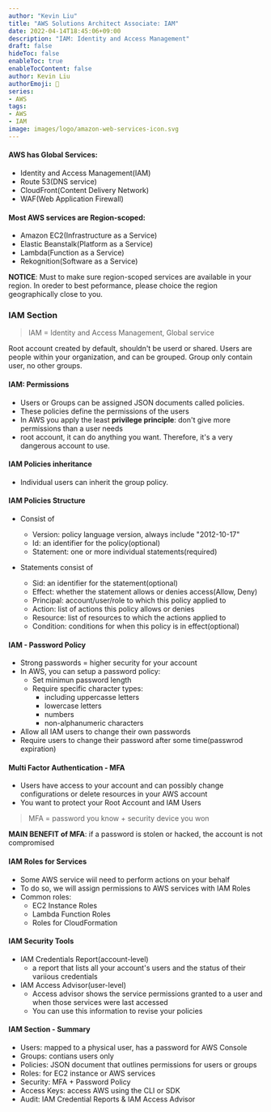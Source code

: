 ```yaml
---
author: "Kevin Liu"
title: "AWS Solutions Architect Associate: IAM"
date: 2022-04-14T18:45:06+09:00
description: "IAM: Identity and Access Management"
draft: false
hideToc: false
enableToc: true
enableTocContent: false
author: Kevin Liu
authorEmoji: 👻
series:
- AWS
tags: 
- AWS
- IAM
image: images/logo/amazon-web-services-icon.svg
---
```

#### AWS has Global Services:
- Identity and Access Management(IAM)
- Route 53(DNS service)
- CloudFront(Content Delivery Network)
- WAF(Web Application Firewall)
#### Most AWS services are Region-scoped:
- Amazon EC2(Infrastructure as a Service)
- Elastic Beanstalk(Platform as a Service)
- Lambda(Function as a Service)
- Rekognition(Software as a Service)

**NOTICE**: Must to make sure region-scoped services are available in your region. In oreder to best peformance, please choice the region geographically close to you.

### IAM Section
>IAM = Identity and Access Management, Global service

Root account created by default, shouldn't be userd or shared.
Users are people within your organization, and can be grouped.
Group only contain user, no other groups.

#### IAM: Permissions
- Users or Groups can be assigned JSON documents called policies. 
- These policies define the permissions of the users
- In AWS you apply the least **privilege principle**: don't give more permissions than a user needs
- root account, it can do anything you want. Therefore, it's a very dangerous account to use.

#### IAM Policies inheritance
- Individual users can inherit the group policy.

#### IAM Policies Structure
+ Consist of 
    + Version: policy language version, always include "2012-10-17"
    + Id: an identifier for the policy(optional)
    + Statement: one or more individual statements(required)

+ Statements consist of
    + Sid: an identifier for the statement(optional)
    + Effect: whether the statement allows or denies access(Allow, Deny)
    + Principal: account/user/role to which this policy applied to
    + Action: list of actions this policy allows or denies
    + Resource: list of resources to which the actions applied to
    + Condition: conditions for when this policy is in effect(optional)

#### IAM - Password Policy
+ Strong passwords = higher security for your account
+ In AWS, you can setup a password policy:
    + Set minimun password length
    + Require specific character types:
        + including uppercasse letters
        + lowercase letters
        + numbers
        + non-alphanumeric characters
+ Allow all IAM users to change their own passwords
+ Require users to change their password after some time(passwrod expiration)

#### Multi Factor Authentication - MFA
+ Users have access to your account and can possibly change configurations or delete resources in your AWS account
+ You want to protect your Root Account and IAM Users
> MFA = password you know + security device you won

**MAIN BENEFIT of MFA**:
if a password is stolen or hacked, the account is not compromised 

#### IAM Roles for Services
+ Some AWS service wiil need to perform actions on your behalf
+ To do so, we will assign permissions to AWS services with IAM Roles
+ Common roles:
    + EC2 Instance Roles
    + Lambda Function Roles
    + Roles for CloudFormation 

#### IAM Security Tools
+ IAM Credentials Report(account-level)
    + a report that lists all your account's users and the status of their variious credentials
+ IAM Access Advisor(user-level)
    + Access advisor shows the service permissions granted to a user and when those services were last accessed
    + You can use this information to revise your policies

#### IAM Section - Summary
+ Users: mapped to a physical user, has a password for AWS Console
+ Groups: contians users only
+ Policies: JSON document that outlines permissions for users or groups
+ Roles: for EC2 instance or AWS services
+ Security: MFA + Password Policy
+ Access Keys: access AWS using the CLI or SDK
+ Audit: IAM Credential Reports & IAM Access Advisor






